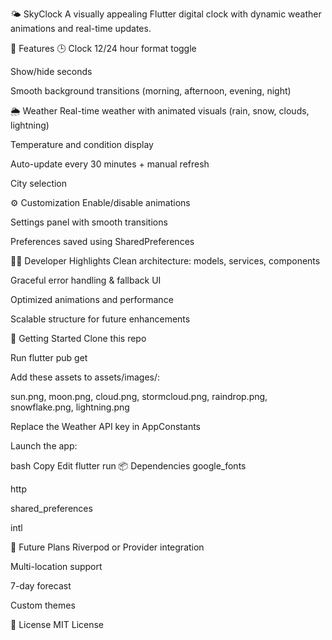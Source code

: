 🌤️ SkyClock 
A visually appealing Flutter digital clock with dynamic weather animations and real-time updates.

🌟 Features
🕒 Clock
12/24 hour format toggle

Show/hide seconds

Smooth background transitions (morning, afternoon, evening, night)

🌦️ Weather
Real-time weather with animated visuals (rain, snow, clouds, lightning)

Temperature and condition display

Auto-update every 30 minutes + manual refresh

City selection

⚙️ Customization
Enable/disable animations

Settings panel with smooth transitions

Preferences saved using SharedPreferences

🧑‍💻 Developer Highlights
Clean architecture: models, services, components

Graceful error handling & fallback UI

Optimized animations and performance

Scalable structure for future enhancements

🚀 Getting Started
Clone this repo

Run flutter pub get

Add these assets to assets/images/:

sun.png, moon.png, cloud.png, stormcloud.png, raindrop.png, snowflake.png, lightning.png

Replace the Weather API key in AppConstants

Launch the app:

bash
Copy
Edit
flutter run
📦 Dependencies
google_fonts

http

shared_preferences

intl

🔮 Future Plans
Riverpod or Provider integration

Multi-location support

7-day forecast

Custom themes

🪪 License
MIT License

